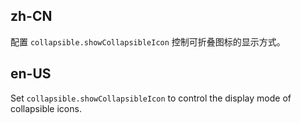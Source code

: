 ## zh-CN

配置 `collapsible.showCollapsibleIcon` 控制可折叠图标的显示方式。

## en-US

Set `collapsible.showCollapsibleIcon` to control the display mode of collapsible icons.
